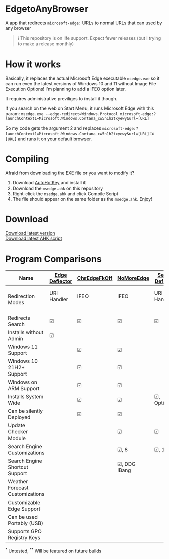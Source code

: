 # EdgetoAnyBrowser
A app that redirects `microsoft-edge:` URLs to normal URLs that can used by any browser

> ℹ This repository is on life support. Expect fewer releases (but I trying to make a release monthly)

# How it works
Basically, it replaces the actual Microsoft Edge executable `msedge.exe` so it can run even the latest versions of Windows 10 and 11 without Image File Execution Options! I'm planning to add a IFEO option later.

It requires administrative previliges to install it though.

If you search on the web on Start Menu, it runs Microsoft Edge with this param:
`msedge.exe --edge-redirect=Windows.Protocol microsoft-edge:?launchContext1=Microsoft.Windows.Cortana_cw5n1h2txyewy&url=[URL]`

So my code gets the argument 2 and replaces `microsoft-edge:?launchContext1=Microsoft.Windows.Cortana_cw5n1h2txyewy&url=[URL]`
to `[URL]` and runs it on your default browser.

# Compiling
Afraid from downloading the EXE file or you want to modify it?
1. Download [AutoHotKey](https://autohotkey.com/download) and install it
2. Download the `msedge.ahk` on this repository
3. Right-click the `msedge.ahk` and click Compile Script
4. The file should appear on the same folder as the `msedge.ahk`. Enjoy!

# Download
[Download latest version](https://github.com/jbcarreon123/EdgetoAnyBrowser/releases/latest/download/MSEdgeRedirect.exe)<br/>
[Download latest AHK script](https://github.com/jbcarreon123/EdgetoAnyBrowser/raw/main/msedge.ahk)


# Program Comparisons
Name|[Edge Deflector](https://github.com/da2x/EdgeDeflector)|[ChrEdgeFkOff](https://github.com/AveYo/fox/blob/main/ChrEdgeFkOff.cmd)|[NoMoreEdge](https://github.com/HarshalKudale/NoMoreEdge)|[Search Deflector](https://github.com/spikespaz/search-deflector)|[MSEdgeRedirect](https://github.com/rcmaehl/MSEdgeRedirect/)|[EdgetoAnyBrowser](github.com/jbcarreon123/EdgetoAnyBrowser)
----|----|----|----|----|----|----|
Redirection Modes|URI Handler<br/><br/>|IFEO<br/><br/>|IFEO<br/><br/>|URI Handler<br/><br/>|URI Detection<br/>or IFEO|Replaces Edge Executable<br/>(URI Detection)<br/> or IFEO<sup>**</sup>|
Redirects Search|☑|☑|☑|☑|☑|☑|
Installs without Admin|☑| | | |☑| 
Windows 11 Support| |☑|☑| |☑|☑|
Windows 10 21H2+ Support| |☑|☑| |☑|☑|
Windows on ARM Support| |☑|☑| | |
Installs System Wide| |☑|☑|☑, Optionally|☑|☑|
Can be silently Deployed| |☑|☑| |☑| |<sup>*</sup>|
Update Checker Module| | |☑|☑|☑|<sup>**</sup>|
Search Engine Customizations| | |☑, 8|☑, 14|☑, 9|<sup>**</sup>|
Search Engine Shortcut Support| | |☑, DDG !Bang| | |<sup>**</sup>|
Weather Forecast Customizations| | | | |☑, 6| |
Customizable Edge Support| | | | |☑|<sup>**</sup>|
Can be used Portably (USB)| | | | |☑| |
Supports GPO Registry Keys| | | | |☑| |

<sup>*</sup> Untested, <sup>**</sup> Will be featured on future builds
